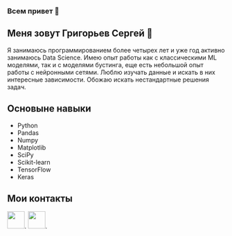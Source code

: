 ### Всем привет 👋

<!--
**SegaObin/SegaObin** is a ✨ _special_ ✨ repository because its `README.md` (this file) appears on your GitHub profile.

Here are some ideas to get you started:

- 🔭 I’m currently working on ...
- 🌱 I’m currently learning ...
- 👯 I’m looking to collaborate on ...
- 🤔 I’m looking for help with ...
- 💬 Ask me about ...
- 📫 How to reach me: ...
- 😄 Pronouns: ...
- ⚡ Fun fact: ...
-->
## Меня зовут Григорьев Сергей 🙋
Я занимаюсь программированием более четырех лет и уже год активно занимаюсь Data Science. Имею опыт работы как с классическими ML моделями, так и с моделями бустинга, еще есть небольшой опыт работы с нейронными сетями. Люблю изучать данные и искать в них интересные зависимости. Обожаю искать нестандартные решения задач.

## Основыне навыки
  - Python
  - Pandas
  - Numpy
  - Matplotlib
  - SciPy
  - Scikit-learn
  - TensorFlow
  - Keras

## Мои контакты

<a href="https://t.me/SegaObin"><img height="40" width="40" src="https://github.com/simple-icons/simple-icons/blob/develop/icons/telegram.svg"></a>.
<a href="https://t.me/SegaObin"><img height="40" width="40" src="https://github.com/simple-icons/simple-icons/blob/develop/icons/gmail.svg"></a>.
